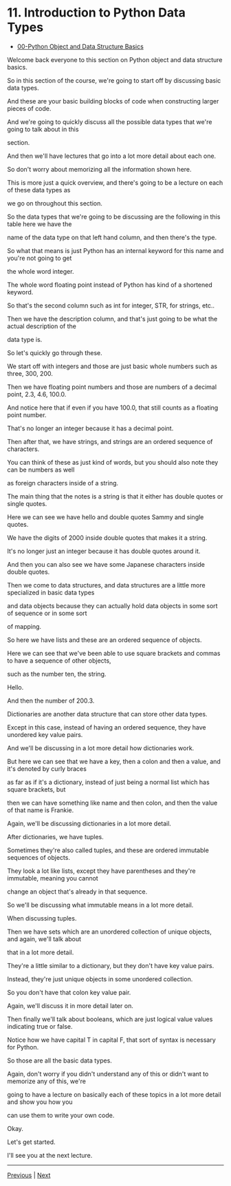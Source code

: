 #  11. Introduction to Python Data Types

-   [00-Python Object and Data Structure Basics](https://docs.google.com/presentation/d/1lMiOnSVp1dbTOOLMXJXqDyUJz5-k7n-rVPgQtMj7wcA/edit#slide=id.g2586a91ea0_0_101)

Welcome back everyone to this section on Python object and data structure basics.

So in this section of the course, we're going to start off by discussing basic data types.

And these are your basic building blocks of code when constructing larger pieces of code.

And we're going to quickly discuss all the possible data types that we're going to talk about in this

section.

And then we'll have lectures that go into a lot more detail about each one.

So don't worry about memorizing all the information shown here.

This is more just a quick overview, and there's going to be a lecture on each of these data types as

we go on throughout this section.

So the data types that we're going to be discussing are the following in this table here we have the

name of the data type on that left hand column, and then there's the type.

So what that means is just Python has an internal keyword for this name and you're not going to get

the whole word integer.

The whole word floating point instead of Python has kind of a shortened keyword.

So that's the second column such as int for integer, STR, for strings, etc..

Then we have the description column, and that's just going to be what the actual description of the

data type is.

So let's quickly go through these.

We start off with integers and those are just basic whole numbers such as three, 300, 200.

Then we have floating point numbers and those are numbers of a decimal point, 2.3, 4.6, 100.0.

And notice here that if even if you have 100.0, that still counts as a floating point number.

That's no longer an integer because it has a decimal point.

Then after that, we have strings, and strings are an ordered sequence of characters.

You can think of these as just kind of words, but you should also note they can be numbers as well

as foreign characters inside of a string.

The main thing that the notes is a string is that it either has double quotes or single quotes.

Here we can see we have hello and double quotes Sammy and single quotes.

We have the digits of 2000 inside double quotes that makes it a string.

It's no longer just an integer because it has double quotes around it.

And then you can also see we have some Japanese characters inside double quotes.

Then we come to data structures, and data structures are a little more specialized in basic data types

and data objects because they can actually hold data objects in some sort of sequence or in some sort

of mapping.

So here we have lists and these are an ordered sequence of objects.

Here we can see that we've been able to use square brackets and commas to have a sequence of other objects,

such as the number ten, the string.

Hello.

And then the number of 200.3.

Dictionaries are another data structure that can store other data types.

Except in this case, instead of having an ordered sequence, they have unordered key value pairs.

And we'll be discussing in a lot more detail how dictionaries work.

But here we can see that we have a key, then a colon and then a value, and it's denoted by curly braces

as far as if it's a dictionary, instead of just being a normal list which has square brackets, but

then we can have something like name and then colon, and then the value of that name is Frankie.

Again, we'll be discussing dictionaries in a lot more detail.

After dictionaries, we have tuples.

Sometimes they're also called tuples, and these are ordered immutable sequences of objects.

They look a lot like lists, except they have parentheses and they're immutable, meaning you cannot

change an object that's already in that sequence.

So we'll be discussing what immutable means in a lot more detail.

When discussing tuples.

Then we have sets which are an unordered collection of unique objects, and again, we'll talk about

that in a lot more detail.

They're a little similar to a dictionary, but they don't have key value pairs.

Instead, they're just unique objects in some unordered collection.

So you don't have that colon key value pair.

Again, we'll discuss it in more detail later on.

Then finally we'll talk about booleans, which are just logical value values indicating true or false.

Notice how we have capital T in capital F, that sort of syntax is necessary for Python.

So those are all the basic data types.

Again, don't worry if you didn't understand any of this or didn't want to memorize any of this, we're

going to have a lecture on basically each of these topics in a lot more detail and show you how you

can use them to write your own code.

Okay.

Let's get started.

I'll see you at the next lecture.



---
[Previous](./10_Git-and-Github-Overview-(Optional).md) | [Next](./12_Python-Numbers.md)


